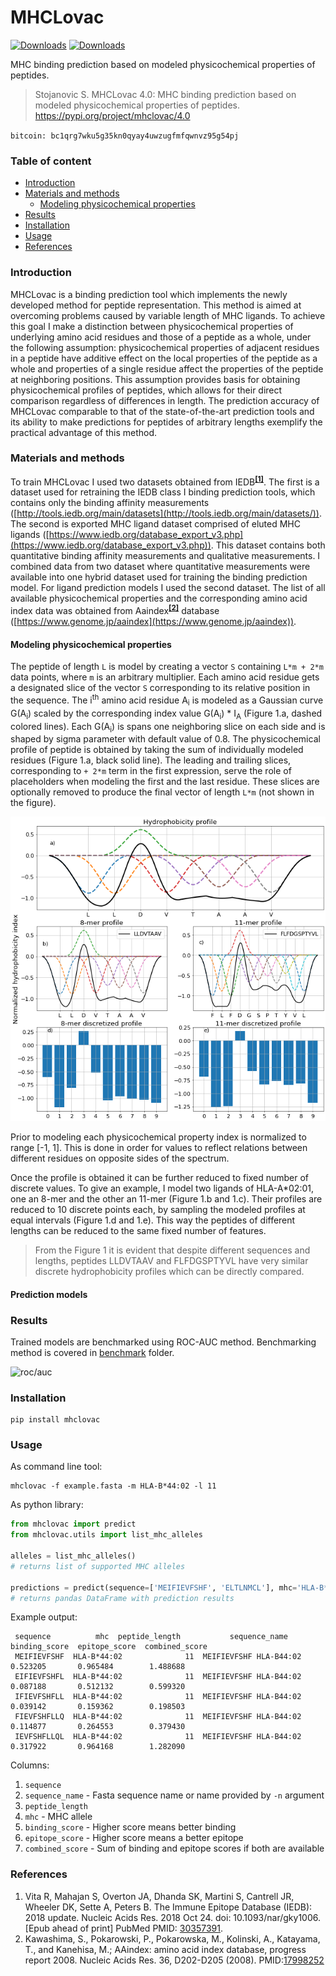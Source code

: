 # MHCLovac

<!--
  Title: MHCLovac
  Description: MHC binding prediction based on modeled physicochemical properties of peptides
  Author: Stefan Stojanovic
  Keywords: mhc, binding, predcition, ligand, immuno, physicochemical, peptides, modeling
  -->

[![Downloads](https://pepy.tech/badge/mhclovac)](https://pepy.tech/project/mhclovac)
[![Downloads](https://pepy.tech/badge/mhclovac/week)](https://pepy.tech/project/mhclovac)

MHC binding prediction based on modeled physicochemical properties of peptides.

> Stojanovic S. MHCLovac 4.0: MHC binding prediction based on modeled physicochemical properties of peptides. https://pypi.org/project/mhclovac/4.0

`bitcoin: bc1qrg7wku5g35kn0qyay4uwzugfmfqwnvz95g54pj`

### Table of content
* [Introduction](#introduction)
* [Materials and methods](#materials-and-methods)
  * [Modeling physicochemical properties](#modeling-physicochemical-properties)
* [Results](#results)
* [Installation](#installation)
* [Usage](#example-usage)
* [References](#references)

### Introduction

MHCLovac is a binding prediction tool which implements the newly developed method for peptide representation.
This method is aimed at overcoming problems caused by variable length of MHC ligands.
To achieve this goal I make a distinction between physicochemical properties of underlying amino acid residues and those of a peptide as a whole, under the following assumption: 
physicochemical properties of adjacent residues in a peptide have additive effect on the local properties of the peptide as a whole and properties of a single residue affect the properties of the peptide at neighboring positions. 
This assumption provides basis for obtaining physicochemical profiles of peptides, which allows for their direct comparison regardless of differences in length. 
The prediction accuracy of MHCLovac comparable to that of the state-of-the-art prediction tools and its ability to make predictions for peptides of arbitrary lengths exemplify the practical advantage of this method. 

### Materials and methods

To train MHCLovac I used two datasets obtained from IEDB<sup>[**[1]**](#references)</sup>. 
The first is a dataset used for retraining the IEDB class I binding prediction tools, which contains only the binding affinity measurements ([http://tools.iedb.org/main/datasets](http://tools.iedb.org/main/datasets/)). 
The second is exported MHC ligand dataset comprised of eluted MHC ligands ([https://www.iedb.org/database_export_v3.php](https://www.iedb.org/database_export_v3.php)). 
This dataset contains both quantitative binding affinity measurements and qualitative measurements. 
I combined data from two dataset where quantitative measurements were available into one hybrid dataset used for training the binding prediction model.
For ligand prediction models I used the second dataset. 
The list of all available physicochemical properties and the corresponding amino acid index data was obtained from Aaindex<sup>[**[2]**](#references)</sup> database ([https://www.genome.jp/aaindex](https://www.genome.jp/aaindex)). 

#### Modeling physicochemical properties
The peptide of length `L` is model by creating a vector `S` containing `L*m + 2*m` data points, where `m` is an arbitrary multiplier. 
Each amino acid residue gets a designated slice of the vector `S` corresponding to its relative position in the sequence. 
The i<sup>th</sup> amino acid residue A<sub>i</sub> is modeled as a Gaussian curve G(A<sub>i</sub>) scaled by the corresponding index value G(A<sub>i</sub>) * I<sub>A</sub> (Figure 1.a, dashed colored lines). 
Each G(A<sub>i</sub>) is spans one neighboring slice on each side and is shaped by sigma parameter with default value of 0.8.
The physicochemical profile of peptide is obtained by taking the sum of individually modeled residues (Figure 1.a, black solid line). 
The leading and trailing slices, corresponding to `+ 2*m` term in the first expression, serve the role of placeholders when modeling the first and the last residue. 
These slices are optionally removed to produce the final vector of length `L*m` (not shown in the figure).

![mhclovac-physicochemical-profile-peptide](research/figures/mhclovac-modeling-figure.png)

Prior to modeling each physicochemical property index is normalized to range [-1, 1].
This is done in order for values to reflect relations between different residues on opposite sides of the spectrum. 

Once the profile is obtained it can be further reduced to fixed number of discrete values. 
To give an example, I model two ligands of HLA-A*02:01, one an 8-mer and the other an 11-mer (Figure 1.b and 1.c).
Their profiles are reduced to 10 discrete points each, by sampling the modeled profiles at equal intervals (Figure 1.d and 1.e). 
This way the peptides of different lengths can be reduced to the same fixed number of features. 
>From the Figure 1 it is evident that despite different sequences and lengths, peptides LLDVTAAV and FLFDGSPTYVL have very similar discrete hydrophobicity profiles which can be directly compared. 



#### Prediction models

### Results

Trained models are benchmarked using ROC-AUC method. 
Benchmarking method is covered in [benchmark](benchmark) folder.

![roc/auc](https://gitlab.com/stojanovicbg/mhclovac/-/raw/master/benchmark/results/ROC.png)

### Installation

```
pip install mhclovac
```

### Usage

As command line tool:
```
mhclovac -f example.fasta -m HLA-B*44:02 -l 11
```

As python library:
```python
from mhclovac import predict
from mhclovac.utils import list_mhc_alleles

alleles = list_mhc_alleles()
# returns list of supported MHC alleles

predictions = predict(sequence=['MEIFIEVFSHF', 'ELTLNMCL'], mhc='HLA-B*44:02')
# returns pandas DataFrame with prediction results

```

Example output:
```
 sequence          mhc  peptide_length           sequence_name  binding_score  epitope_score  combined_score
 MEIFIEVFSHF  HLA-B*44:02              11  MEIFIEVFSHF HLA-B44:02       0.523205       0.965484        1.488688
 EIFIEVFSHFL  HLA-B*44:02              11  MEIFIEVFSHF HLA-B44:02       0.087188       0.512132        0.599320
 IFIEVFSHFLL  HLA-B*44:02              11  MEIFIEVFSHF HLA-B44:02       0.039142       0.159362        0.198503
 FIEVFSHFLLQ  HLA-B*44:02              11  MEIFIEVFSHF HLA-B44:02       0.114877       0.264553        0.379430
 IEVFSHFLLQL  HLA-B*44:02              11  MEIFIEVFSHF HLA-B44:02       0.317922       0.964168        1.282090
```

Columns:
1. `sequence` 
2. `sequence_name` - Fasta sequence name or name provided by `-n` argument
3. `peptide_length`
4. `mhc` - MHC allele
5. `binding_score` - Higher score means better binding
6. `epitope_score` - Higher score means a better epitope
7. `combined_score` - Sum of binding and epitope scores if both are available

### References
1. Vita R, Mahajan S, Overton JA, Dhanda SK, Martini S, Cantrell JR, Wheeler DK, Sette A, Peters B. The Immune Epitope Database (IEDB): 2018 update. Nucleic Acids Res. 2018 Oct 24. doi: 10.1093/nar/gky1006. [Epub ahead of print] PubMed PMID: [30357391](https://www.ncbi.nlm.nih.gov/pubmed/30357391).
2. Kawashima, S., Pokarowski, P., Pokarowska, M., Kolinski, A., Katayama, T., and Kanehisa, M.; AAindex: amino acid index database, progress report 2008. Nucleic Acids Res. 36, D202-D205 (2008). PMID:[17998252](https://www.ncbi.nlm.nih.gov/sites/entrez?Db=pubmed&Cmd=ShowDetailView&TermToSearch=17998252&ordinalpos=9&itool=EntrezSystem2.PEntrez.Pubmed.Pubmed_ResultsPanel.Pubmed_RVDocSum)

